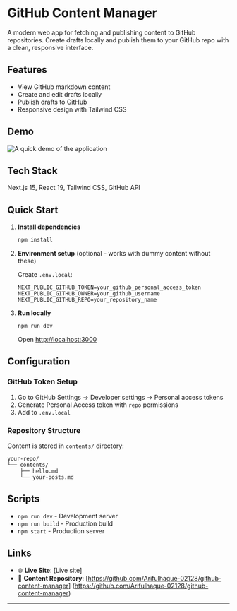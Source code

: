 # GitHub Content Manager

A modern web app for fetching and publishing content to GitHub repositories. Create drafts locally and publish them to your GitHub repo with a clean, responsive interface.

## Features

- View GitHub markdown content
- Create and edit drafts locally
- Publish drafts to GitHub
- Responsive design with Tailwind CSS

## Demo

![A quick demo of the application](./github-content-manager.gif)

## Tech Stack

Next.js 15, React 19, Tailwind CSS, GitHub API

## Quick Start

1. **Install dependencies**
   ```bash
   npm install
   ```

2. **Environment setup** (optional - works with dummy content without these)
   
   Create `.env.local`:
   ```env
   NEXT_PUBLIC_GITHUB_TOKEN=your_github_personal_access_token
   NEXT_PUBLIC_GITHUB_OWNER=your_github_username
   NEXT_PUBLIC_GITHUB_REPO=your_repository_name
   ```

3. **Run locally**
   ```bash
   npm run dev
   ```
   
   Open [http://localhost:3000](http://localhost:3000)

## Configuration

### GitHub Token Setup

1. Go to GitHub Settings → Developer settings → Personal access tokens
2. Generate Personal Access token with `repo` permissions
3. Add to `.env.local`

### Repository Structure

Content is stored in `contents/` directory:
```
your-repo/
└── contents/
    ├── hello.md
    └── your-posts.md
```

## Scripts

- `npm run dev` - Development server
- `npm run build` - Production build
- `npm start` - Production server

## Links

- 🌐 **Live Site**: [Live site]
- 📁 **Content Repository**: [https://github.com/Arifulhaque-02128/github-content-manager] (https://github.com/Arifulhaque-02128/github-content-manager)

---
